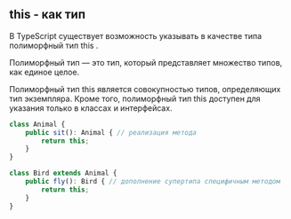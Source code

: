 ## this - как тип

В TypeScript существует возможность указывать в качестве типа полиморфный тип
this .

Полиморфный тип — это тип, который представляет множество типов, как единое целое.

Полиморфный тип this является совокупностью типов, определяющих тип
экземпляра. Кроме того, полиморфный тип this доступен для указания только в
классах и интерфейсах.

```ts
class Animal {
	public sit(): Animal { // реализация метода
		return this;
	}
}

class Bird extends Animal {
	public fly(): Bird { // дополнение супертипа специфичным методом
		return this;
	}
}
```